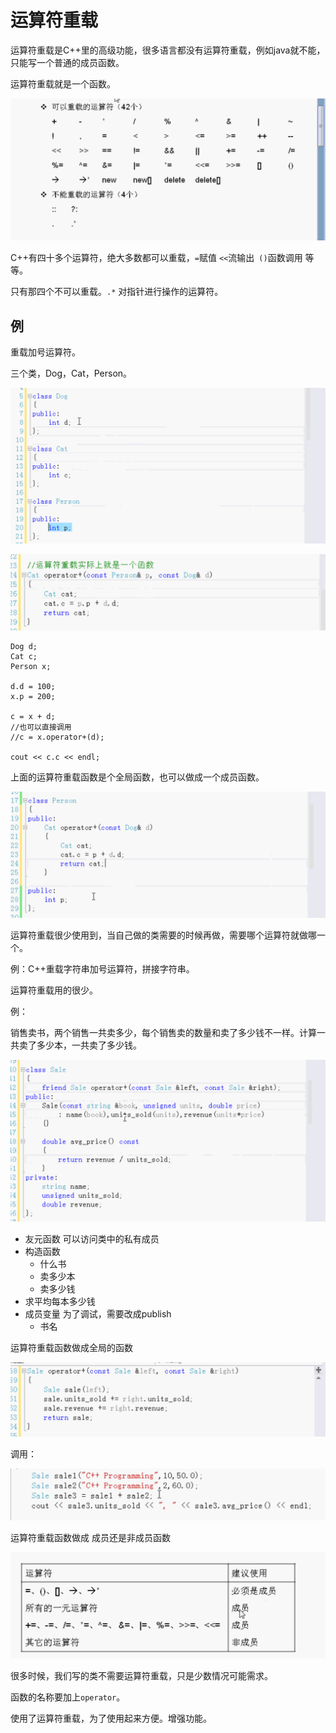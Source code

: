 # 运算符重载

运算符重载是C++里的高级功能，很多语言都没有运算符重载，例如java就不能，只能写一个普通的成员函数。

运算符重载就是一个函数。

![image-20190812110741176](assets/image-20190812110741176.png)

C++有四十多个运算符，绝大多数都可以重载，`=`赋值 `<<`流输出` ()`函数调用 等等。

只有那四个不可以重载。`.*` 对指针进行操作的运算符。

## 例

重载加号运算符。

三个类，Dog，Cat，Person。

![image-20190812112344980](assets/image-20190812112344980.png)

![image-20190812112126414](assets/image-20190812112126414.png)

```
Dog d;
Cat c;
Person x;

d.d = 100;
x.p = 200;

c = x + d;
//也可以直接调用
//c = x.operator+(d);

cout << c.c << endl;
```

上面的运算符重载函数是个全局函数，也可以做成一个成员函数。

![image-20190812154203752](assets/image-20190812154203752.png)



运算符重载很少使用到，当自己做的类需要的时候再做，需要哪个运算符就做哪一个。

例：C++重载字符串加号运算符，拼接字符串。

运算符重载用的很少。

例：

销售卖书，两个销售一共卖多少，每个销售卖的数量和卖了多少钱不一样。计算一共卖了多少本，一共卖了多少钱。

![image-20190812161136760](assets/image-20190812161136760.png)

- 友元函数 可以访问类中的私有成员
- 构造函数
  - 什么书
  - 卖多少本
  - 卖多少钱
- 求平均每本多少钱
- 成员变量 为了调试，需要改成publish
  - 书名

运算符重载函数做成全局的函数

![image-20190812162552855](assets/image-20190812162552855.png)

调用：

![image-20190812163016668](assets/image-20190812163016668.png)

运算符重载函数做成 成员还是非成员函数

![image-20190812165530209](assets/image-20190812165530209.png)



很多时候，我们写的类不需要运算符重载，只是少数情况可能需求。

函数的名称要加上`operator`。

使用了运算符重载，为了使用起来方便。增强功能。